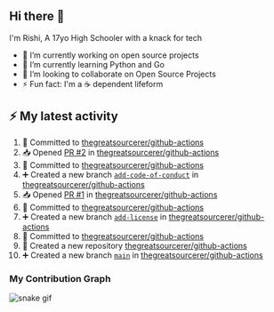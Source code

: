 ## Hi there 👋

I'm Rishi, A 17yo High Schooler with a knack for tech

- 🔭 I’m currently working on open source projects
- 🌱 I’m currently learning Python and Go
- 👯 I’m looking to collaborate on Open Source Projects
- ⚡ Fun fact: I'm a ☕ dependent lifeform


## :zap: My latest activity

<!--START_SECTION:activity-->
1. 📝 Committed to [thegreatsourcerer/github-actions](https://github.com/thegreatsourcerer/github-actions/commit/6d6bac8d085919bf67ab825973b924fa417d5fce)
2. 📥 Opened [PR #2](https://github.com/thegreatsourcerer/github-actions/pull/2) in [thegreatsourcerer/github-actions](https://github.com/thegreatsourcerer/github-actions)
3. 📝 Committed to [thegreatsourcerer/github-actions](https://github.com/thegreatsourcerer/github-actions/commit/6f7861ea3bec52af6e1197cbfbfd95444edbad6f)
4. ➕ Created a new branch [`add-code-of-conduct`](https://github.com/thegreatsourcerer/github-actions/tree/add-code-of-conduct) in [thegreatsourcerer/github-actions](https://github.com/thegreatsourcerer/github-actions)
5. 📥 Opened [PR #1](https://github.com/thegreatsourcerer/github-actions/pull/1) in [thegreatsourcerer/github-actions](https://github.com/thegreatsourcerer/github-actions)
6. 📝 Committed to [thegreatsourcerer/github-actions](https://github.com/thegreatsourcerer/github-actions/commit/52c7a0f132b79110063fb7161eae688d5db6aff4)
7. ➕ Created a new branch [`add-license`](https://github.com/thegreatsourcerer/github-actions/tree/add-license) in [thegreatsourcerer/github-actions](https://github.com/thegreatsourcerer/github-actions)
8. 📝 Committed to [thegreatsourcerer/github-actions](https://github.com/thegreatsourcerer/github-actions/commit/61151bf112b09e22c5a8ebc3fb12244b9ac627fb)
9. 🎉 Created a new repository [thegreatsourcerer/github-actions](https://github.com/thegreatsourcerer/github-actions)
10. ➕ Created a new branch [`main`](https://github.com/thegreatsourcerer/github-actions/tree/main) in [thegreatsourcerer/github-actions](https://github.com/thegreatsourcerer/github-actions)
<!--END_SECTION:activity-->


### My Contribution Graph

![snake gif](https://github.com/thegreatsourcerer/thegreatsourcerer/blob/output/ocean.gif)

